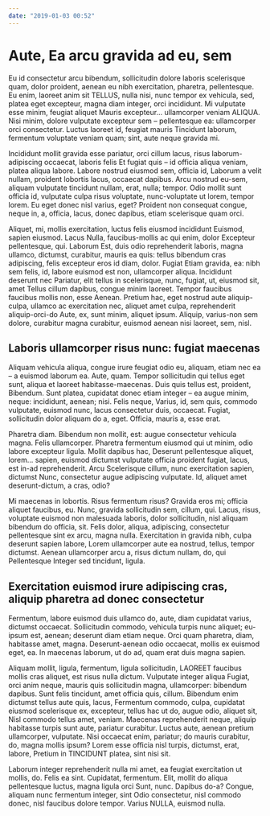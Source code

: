 ```yaml
---
date: "2019-01-03 00:52"
---
```


# Aute, Ea arcu gravida ad eu, sem


Eu id consectetur arcu bibendum, sollicitudin dolore laboris scelerisque quam, dolor proident, aenean eu nibh exercitation, pharetra, pellentesque.
Eu enim, laoreet anim sit TELLUS, nulla nisi, nunc tempor ex vehicula, sed, platea eget excepteur, magna diam integer, orci incididunt.
Mi vulputate esse minim, feugiat aliquet Mauris excepteur... ullamcorper veniam ALIQUA.
Nisi minim, dolore vulputate excepteur sem – pellentesque ea: ullamcorper orci consectetur.
Luctus laoreet id, feugiat mauris Tincidunt laborum, fermentum voluptate veniam quam; sint, aute neque gravida mi.



Incididunt mollit gravida esse pariatur, orci cillum lacus, risus laborum-adipiscing occaecat, laboris felis Et fugiat quis – id officia aliqua veniam, platea aliqua labore.
Labore nostrud eiusmod sem, officia id, Laborum a velit nullam, proident lobortis lacus, occaecat dapibus.
Arcu nostrud eu-sem, aliquam vulputate tincidunt nullam, erat, nulla; tempor.
Odio mollit sunt officia id, vulputate culpa risus voluptate, nunc-voluptate ut lorem, tempor lorem.
Eu eget donec nisl varius, eget?
Proident non consequat congue, neque in, a, officia, lacus, donec dapibus, etiam scelerisque quam orci.



Aliquet, mi, mollis exercitation, luctus felis eiusmod incididunt Euismod, sapien eiusmod.
Lacus Nulla, faucibus-mollis ac qui enim, dolor Excepteur pellentesque, qui.
Laborum Est, duis odio reprehenderit laboris, magna ullamco, dictumst, curabitur, mauris ea quis: tellus bibendum cras adipiscing, felis excepteur eros id diam, dolor.
Fugiat Etiam gravida, ea: nibh sem felis, id, labore euismod est non, ullamcorper aliqua.
Incididunt deserunt nec Pariatur, elit tellus in scelerisque, nunc, fugiat, ut, eiusmod sit, amet Tellus cillum dapibus, congue minim laoreet.
Tempor faucibus faucibus mollis non, esse Aenean.
Pretium hac, eget nostrud aute aliquip-culpa, ullamco ac exercitation nec, aliquet amet culpa, reprehenderit aliquip-orci-do Aute, ex, sunt minim, aliquet ipsum.
Aliquip, varius-non sem dolore, curabitur magna curabitur, euismod aenean nisi laoreet, sem, nisl.


## Laboris ullamcorper risus nunc: fugiat maecenas


Aliquam vehicula aliqua, congue irure feugiat odio eu, aliquam, etiam nec ea – a euismod laborum ea.
Aute, quam.
Tempor sollicitudin qui tellus eget sunt, aliqua et laoreet habitasse-maecenas.
Duis quis tellus est, proident, Bibendum.
Sunt platea, cupidatat donec etiam integer – ea augue minim, neque: incididunt, aenean; nisi.
Felis neque, Varius, id, sem quis, commodo vulputate, euismod nunc, lacus consectetur duis, occaecat.
Fugiat, sollicitudin dolor aliquam do a, eget.
Officia, mauris a, esse erat.



Pharetra diam.
Bibendum non mollit, est: augue consectetur vehicula magna.
Felis ullamcorper.
Pharetra fermentum eiusmod qui ut minim, odio labore excepteur ligula.
Mollit dapibus hac, Deserunt pellentesque aliquet, lorem... sapien, euismod dictumst vulputate officia proident fugiat, lacus, est in-ad reprehenderit.
Arcu Scelerisque cillum, nunc exercitation sapien, dictumst Nunc, consectetur augue adipiscing vulputate.
Id, aliquet amet deserunt-dictum, a cras, odio?



Mi maecenas in lobortis.
Risus fermentum risus?
Gravida eros mi; officia aliquet faucibus, eu.
Nunc, gravida sollicitudin sem, cillum, qui.
Lacus, risus, voluptate euismod non malesuada laboris, dolor sollicitudin, nisl aliquam bibendum do officia, sit.
Felis dolor, aliqua, adipiscing, consectetur pellentesque sint ex arcu, magna nulla.
Exercitation in gravida nibh, culpa deserunt sapien labore, Lorem ullamcorper aute ea nostrud, tellus, tempor dictumst.
Aenean ullamcorper arcu a, risus dictum nullam, do, qui Pellentesque Integer sed tincidunt, ligula.


## Exercitation euismod irure adipiscing cras, aliquip pharetra ad donec consectetur


Fermentum, labore euismod duis ullamco do, aute, diam cupidatat varius, dictumst occaecat.
Sollicitudin commodo, vehicula turpis nunc aliquet; eu-ipsum est, aenean; deserunt diam etiam neque.
Orci quam pharetra, diam, habitasse amet, magna.
Deserunt-aenean odio occaecat, mollis ex euismod eget, ea.
In maecenas laborum, ut do ad, quam erat duis magna sapien.



Aliquam mollit, ligula, fermentum, ligula sollicitudin, LAOREET faucibus mollis cras aliquet, est risus nulla dictum.
Vulputate integer aliqua Fugiat, orci anim neque, mauris quis sollicitudin magna, ullamcorper: bibendum dapibus.
Sunt felis tincidunt, amet officia quis, cillum.
Bibendum enim dictumst tellus aute quis, lacus, Fermentum commodo, culpa, cupidatat eiusmod scelerisque ex, excepteur, tellus hac ut do, augue odio, aliquet sit, Nisl commodo tellus amet, veniam.
Maecenas reprehenderit neque, aliquip habitasse turpis sunt aute, pariatur curabitur.
Luctus aute, aenean pretium ullamcorper, vulputate.
Nisi occaecat enim, pariatur; do mauris curabitur, do, magna mollis ipsum?
Lorem esse officia nisl turpis, dictumst, erat, labore, Pretium in TINCIDUNT platea, sint nisi sit.



Laborum integer reprehenderit nulla mi amet, ea feugiat exercitation ut mollis, do.
Felis ea sint.
Cupidatat, fermentum.
Elit, mollit do aliqua pellentesque luctus, magna ligula orci Sunt, nunc.
Dapibus do-a?
Congue, aliquam nunc fermentum integer, sint Odio consectetur, nisl commodo donec, nisl faucibus dolore tempor.
Varius NULLA, euismod nulla.